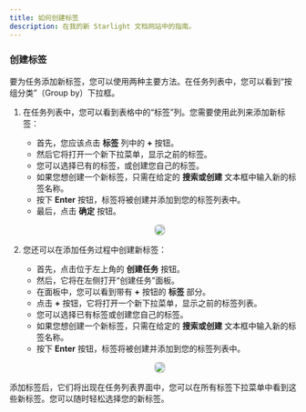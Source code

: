 ```yaml
---
title: 如何创建标签
description: 在我的新 Starlight 文档网站中的指南。
---
```


### 创建标签

要为任务添加新标签，您可以使用两种主要方法。在任务列表中，您可以看到“按组分类”（Group by）下拉框。

1. 在任务列表中，您可以看到表格中的“标签”列。您需要使用此列来添加新标签：

   - 首先，您应该点击 **标签** 列中的 **+** 按钮。
   - 然后它将打开一个新下拉菜单，显示之前的标签。
   - 您可以选择已有的标签，或创建您自己的标签。
   - 如果您想创建一个新标签，只需在给定的 **搜索或创建** 文本框中输入新的标签名称。
   - 按下 **Enter** 按钮，标签将被创建并添加到您的标签列表中。
   - 最后，点击 **确定** 按钮。

   <p align ="center">
   <img src="/lable_add_task_list.png" style="border: 2px solid #D4d4d4; border-radius: 8px;">
   </p>

2. 您还可以在添加任务过程中创建新标签：

   - 首先，点击位于左上角的 **创建任务** 按钮。
   - 然后，它将在左侧打开“创建任务”面板。
   - 在面板中，您可以看到带有 **+** 按钮的 **标签** 部分。
   - 点击 **+** 按钮，它将打开一个新下拉菜单，显示之前的标签列表。
   - 您可以选择已有标签或创建您自己的标签。
   - 如果您想创建一个新标签，只需在给定的 **搜索或创建** 文本框中输入新的标签名称。
   - 按下 **Enter** 按钮，标签将被创建并添加到您的标签列表中。

   <p align ="center">
   <img src="/lable_add_side_bar.png" style="border: 2px solid #D4d4d4; border-radius: 8px;">
   </p>

添加标签后，它们将出现在任务列表界面中，您可以在所有标签下拉菜单中看到这些新标签。您可以随时轻松选择您的新标签。
